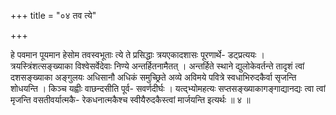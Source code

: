 +++
title = "०४ तव त्ये"

+++

हे पवमान पूयमान हेसोम तवस्वभूताः त्ये ते प्रसिद्धाः त्रयएकादशासः पूरणार्थे- डट्प्रत्ययः । त्रयस्त्रिंशत्सङ्ख्याका विश्वेसर्वेदेवाः निण्ये अन्तर्हितनामैतत् । अन्तर्हिते स्थाने द्युलोकेवर्तन्ते तादृशं त्वां दशसङ्ख्याका अङ्गुलयः अधिसानौ अधिकं समुच्छ्रिते अव्ये अविमये पवित्रे स्वधाभिरुदकैर्वा सृजन्ति शोधयन्ति । किञ्च यह्वीः वाछन्दसीति पूर्व- सवर्णदीर्घः । यत्द्भ्योमहत्यः सप्तसङ्ख्याकागङ्गाद्यानद्यः त्वा त्वां मृजन्ति वसतीवर्यात्मकै- रेकधनात्मकैश्च स्वीयैरुदकैस्त्वां मार्जयन्ति इत्यर्थः ॥ ४ ॥
